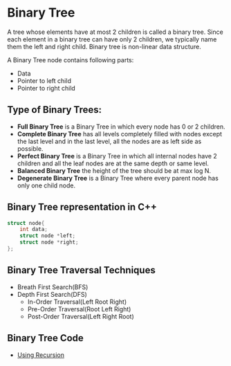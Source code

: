 # Binary Tree

A tree whose elements have at most 2 children is called a binary tree. Since each element in a binary tree can have only 2 children, we typically name them the left and right child. Binary tree is non-linear data structure.

A Binary Tree node contains following parts:

- Data
- Pointer to left child
- Pointer to right child

## Type of Binary Trees:

- **Full Binary Tree** is a Binary Tree in which every node has 0 or 2 children.
- **Complete Binary Tree** has all levels completely filled with nodes except the last level and in the last level, all the nodes are as left side as possible.
- **Perfect Binary Tree** is a Binary Tree in which all internal nodes have 2 children and all the leaf nodes are at the same depth or same level.
- **Balanced Binary Tree** the height of the tree should be at max log N.
- **Degenerate Binary Tree** is a Binary Tree where every parent node has only one child node.

## Binary Tree representation in C++

```cpp
struct node{
    int data;
    struct node *left;
    struct node *right;
};
```

## Binary Tree Traversal Techniques

- Breath First Search(BFS)
- Depth First Search(DFS)
    - In-Order Traversal(Left Root Right)
    - Pre-Order Traversal(Root Left Right)
    - Post-Order Traversal(Left Right Root)

## Binary Tree Code

- [Using Recursion](/data-structure/code/binary_tree.cpp)